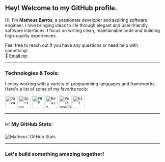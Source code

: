 ## Hey! Welcome to my GitHub profile. ##

Hi, I'm **Matheus Barros**, a passionate developer and aspiring software engineer. I love bringing ideas to life through elegant and user-friendly software interfaces. I focus on writing clean, maintainable code and building high-quality experiences.

Feel free to reach out if you have any questions or need help with something!  
💬 [Email me](mailto:matheusmbarros01@gmail.com)

---

### **Technologies & Tools:**

I enjoy working with a variety of programming languages and frameworks. Here's a list of some of my favorite tools:

<code><img src="https://cdn.jsdelivr.net/gh/devicons/devicon/icons/java/java-original-wordmark.svg" width="40" height="40" alt="Java"/></code>
<code><img src="https://cdn.jsdelivr.net/gh/devicons/devicon/icons/spring/spring-original-wordmark.svg" width="40" height="40" alt="Spring"/></code>
<code><img src="https://cdn.jsdelivr.net/gh/devicons/devicon/icons/php/php-original.svg" width="40" height="40" alt="PHP"/></code>
<code><img src="https://cdn.jsdelivr.net/gh/devicons/devicon/icons/react/react-original-wordmark.svg" width="40" height="40" alt="React"/></code>
<code><img src="https://cdn.jsdelivr.net/gh/devicons/devicon/icons/postgresql/postgresql-original.svg" width="40" height="40" alt="PostgreSQL"/></code>
<code><img src="https://cdn.jsdelivr.net/gh/devicons/devicon/icons/git/git-original.svg" width="40" height="40" alt="Git"/></code>

---

### 📈 **My GitHub Stats:**

![Matheus' GitHub Stats](https://github-readme-stats.vercel.app/api?username=matheusmbarros&show_icons=true&theme=highcontrast)

---

### Let's build something amazing together!
